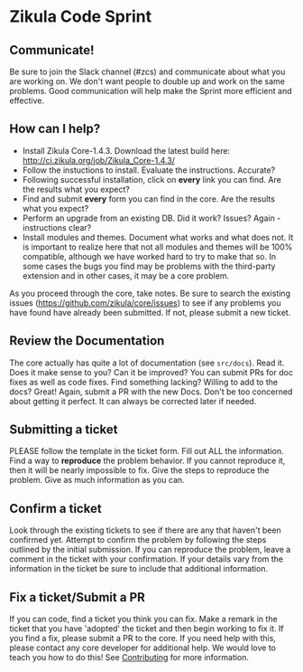 Zikula Code Sprint
==================

Communicate!
------------

Be sure to join the Slack channel (#zcs) and communicate about what you are working on. We don't want people to double
up and work on the same problems. Good communication will help make the Sprint more efficient and effective.


How can I help?
---------------

 - Install Zikula Core-1.4.3. Download the latest build here: http://ci.zikula.org/job/Zikula_Core-1.4.3/
 - Follow the instuctions to install. Evaluate the instructions. Accurate?
 - Following successful installation, click on **every** link you can find. Are the results what you expect?
 - Find and submit **every** form you can find in the core. Are the results what you expect?
 - Perform an upgrade from an existing DB. Did it work? Issues? Again - instructions clear?
 - Install modules and themes. Document what works and what does not. It is important to realize here that not all
   modules and themes will be 100% compatible, although we have worked hard to try to make that so. In some cases
   the bugs you find may be problems with the third-party extension and in other cases, it may be a core problem.

As you proceed through the core, take notes. Be sure to search the existing issues (https://github.com/zikula/core/issues)
to see if any problems you have found have already been submitted. If not, please submit a new ticket.

Review the Documentation
------------------------

The core actually has quite a lot of documentation (see `src/docs`). Read it. Does it make sense to you? Can it be improved?
You can submit PRs for doc fixes as well as code fixes. Find something lacking? Willing to add to the docs? Great! Again,
submit a PR with the new Docs. Don't be too concerned about getting it perfect. It can always be corrected later if needed.

Submitting a ticket
-------------------

PLEASE follow the template in the ticket form. Fill out ALL the information. Find a way to **reproduce** the problem 
behavior. If you cannot reproduce it, then it will be nearly impossible to fix. Give the steps to reproduce the problem.
Give as much information as you can.

Confirm a ticket
----------------

Look through the existing tickets to see if there are any that haven't been confirmed yet. Attempt to confirm the problem
by following the steps outlined by the initial submission. If you can reproduce the problem, leave a comment in the ticket
with your confirmation. If your details vary from the information in the ticket be sure to include that additional information.

Fix a ticket/Submit a PR
------------------------

If you can code, find a ticket you think you can fix. Make a remark in the ticket that you have 'adopted' the ticket and
then begin working to fix it. If you find a fix, please submit a PR to the core. If you need help with this, please
contact any core developer for additional help. We would love to teach you how to do this!
See [Contributing](https://github.com/zikula/core/wiki/Contributing) for more information.
